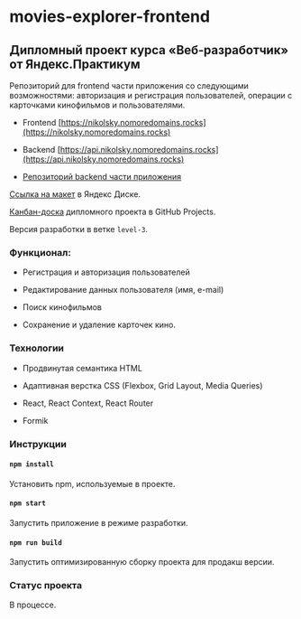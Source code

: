 # movies-explorer-frontend

## Дипломный проект курса «Веб‑разработчик» от Яндекс.Практикум

Репозиторий для frontend части приложения со следующими возможностями: авторизация и регистрация пользователей, операции с карточками кинофильмов и пользователями.

- Frontend [https://nikolsky.nomoredomains.rocks](https://nikolsky.nomoredomains.rocks)

- Backend [https://api.nikolsky.nomoredomains.rocks](https://api.nikolsky.nomoredomains.rocks)

- [Репозиторий backend части приложения](https://github.com/Nikolskii/movies-explorer-api)

[Ссылка на макет](https://disk.yandex.ru/d/MV_Lpv5QSbSudw) в Яндекс Диске.

[Канбан-доска](https://github.com/users/Nikolskii/projects/4/) дипломного проекта в GitHub Projects.

Версия разработки в ветке `level-3`.

### Функционал:

- Регистрация и авторизация пользователей

- Редактирование данных пользователя (имя, e-mail)

- Поиск кинофильмов

- Сохранение и удаление карточек кино.

### Технологии

- Продвинутая семантика HTML

- Адаптивная верстка CSS (Flexbox, Grid Layout, Media Queries)

- React, React Context, React Router

- Formik

### Инструкции

#### `npm install`

Установить npm, используемые в проекте.

#### `npm start`

Запустить приложение в режиме разработки.

#### `npm run build`

Запустить оптимизированную сборку проекта для продакш версии.

### Статус проекта

В процессе.
